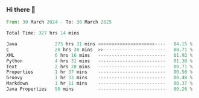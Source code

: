 ### Hi there 👋

<!--
**luoxuanzao/luoxuanzao** is a ✨ _special_ ✨ repository because its `README.md` (this file) appears on your GitHub profile.

Here are some ideas to get you started:

- 🔭 I’m currently working on ...
- 🌱 I’m currently learning ...
- 👯 I’m looking to collaborate on ...
- 🤔 I’m looking for help with ...
- 💬 Ask me about ...
- 📫 How to reach me: ...
- 😄 Pronouns: ...
- ⚡ Fun fact: ...
-->

<!--START_SECTION:waka-->

```rust
From: 30 March 2024 - To: 30 March 2025

Total Time: 327 hrs 14 mins

Java              275 hrs 31 mins >>>>>>>>>>>>>>>>>>>>>----   84.15 %
C                 28 hrs 30 mins  >>-----------------------   08.71 %
XML               6 hrs 16 mins   -------------------------   01.92 %
Python            4 hrs 31 mins   -------------------------   01.38 %
Text              2 hrs 20 mins   -------------------------   00.71 %
Properties        1 hr 37 mins    -------------------------   00.50 %
Groovy            1 hr 33 mins    -------------------------   00.48 %
Markdown          1 hr 11 mins    -------------------------   00.37 %
Java Properties   50 mins         -------------------------   00.26 %
```

<!--END_SECTION:waka-->